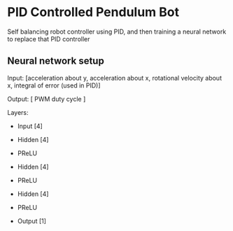 
# PID Controlled Pendulum Bot

Self balancing robot controller using PID, and then training a neural network to replace that PID controller 

## Neural network setup

Input: \[acceleration about y, acceleration about x, rotational velocity about x, integral of error (used in PID)]

Output: \[ PWM duty cycle ]

Layers:

* Input \[4]

* Hidden \[4]

* PReLU

* Hidden \[4]

* PReLU

* Hidden \[4]

* PReLU

* Output \[1]

